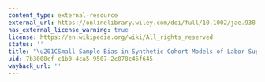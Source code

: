 ```yaml
---
content_type: external-resource
external_url: https://onlinelibrary.wiley.com/doi/full/10.1002/jae.938
has_external_license_warning: true
license: https://en.wikipedia.org/wiki/All_rights_reserved
status: ''
title: "\u201CSmall Sample Bias in Synthetic Cohort Models of Labor Supply.\u201D"
uid: 7b3008cf-c1b0-4ca5-9507-2c078c45f645
wayback_url: ''
---
```

